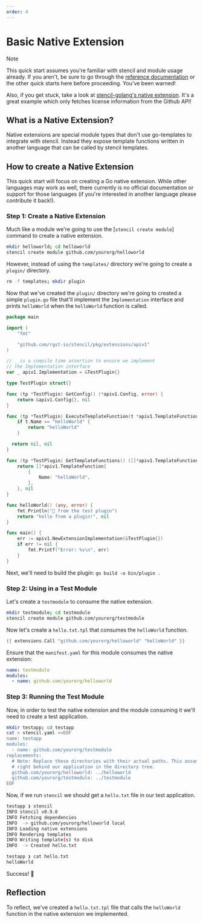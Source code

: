 ```yaml
---
order: 4
---
```


# Basic Native Extension

> [!NOTE]
> This quick start assumes you're familiar with stencil and module
> usage already. If you aren't, be sure to go through the
> [reference documentation](/reference/) or the other quick starts
> here before proceeding. You've been warned!
>
> Also, if you get stuck, take a look at [stencil-golang's native
> extension](https://github.com/rgst-io/stencil-golang/blob/main/internal/plugin/plugin.go).
> It's a great example which only fetches license information from the
> Github API!

## What is a Native Extension?

Native extensions are special module types that don't use go-templates
to integrate with stencil. Instead they expose template functions
written in another language that can be called by stencil templates.

## How to create a Native Extension

This quick start will focus on creating a Go native extension. While
other languages may work as well, there currently is no official
documentation or support for those languages (if you're interested in
another language please contribute it back!).

### Step 1: Create a Native Extension

Much like a module we're going to use the [`stencil create module`]
command to create a native extension.

```bash
mkdir helloworld; cd helloworld
stencil create module github.com/yourorg/helloworld
```

However, instead of using the `templates/` directory we're going to
create a `plugin/` directory.

```bash
rm -f templates; mkdir plugin
```

Now that we've created the `plugin/` directory we're going to created a
simple `plugin.go` file that'll implement the `Implementation` interface
and prints `helloWorld` when the `helloWorld` function is called.

```go
package main

import (
	"fmt"

	"github.com/rgst-io/stencil/pkg/extensions/apiv1"
)

// _ is a compile time assertion to ensure we implement
// the Implementation interface
var _ apiv1.Implementation = &TestPlugin{}

type TestPlugin struct{}

func (tp *TestPlugin) GetConfig() (*apiv1.Config, error) {
	return &apiv1.Config{}, nil
}

func (tp *TestPlugin) ExecuteTemplateFunction(t *apiv1.TemplateFunctionExec) (any, error) {
	if t.Name == "helloWorld" {
		return "helloWorld"
	}

  return nil, nil
}

func (tp *TestPlugin) GetTemplateFunctions() ([]*apiv1.TemplateFunction, error) {
	return []*apiv1.TemplateFunction{
		{
			Name: "helloWorld",
		},
	}, nil
}

func helloWorld() (any, error) {
	fmt.Println("👋 from the test plugin")
	return "hello from a plugin!", nil
}

func main() {
	err := apiv1.NewExtensionImplementation(&TestPlugin{})
	if err != nil {
		fmt.Printf("Error: %v\n", err)
	}
}
```

Next, we'll need to build the plugin: `go build -o bin/plugin .`

### Step 2: Using in a Test Module

Let's create a `testmodule` to consume the native extension.

```bash
mkdir testmodule; cd testmodule
stencil create module github.com/yourorg/testmodule
```

Now let's create a `hello.txt.tpl` that consumes the `helloWorld` function.

```go
{{ extensions.Call "github.com/yourorg/helloworld" "helloWorld" }}
```

Ensure that the `manifest.yaml` for this module consumes the native extension:

```yaml
name: testmodule
modules:
  - name: github.com/yourorg/helloworld
```

### Step 3: Running the Test Module

Now, in order to test the native extension and the module consuming it we'll need to create a test application.

```bash
mkdir testapp; cd testapp
cat > stencil.yaml <<EOF
name: testapp
modules:
  - name: github.com/yourorg/testmodule
replacements:
  # Note: Replace these directories with their actual paths. This assumes they're
  # right behind our application in the directory tree.
  github.com/yourorg/helloworld: ../helloworld
  github.com/yourorg/testmodule: ../testmodule
EOF
```

Now, if we run `stencil` we should get a `hello.txt` file in our test application.

```bash
testapp ❯ stencil
INFO stencil v0.9.0
INFO Fetching dependencies
INFO  -> github.com/yourorg/helloworld local
INFO Loading native extensions
INFO Rendering templates
INFO Writing template(s) to disk
INFO  -> Created hello.txt

testapp ❯ cat hello.txt
helloWorld
```

Success! :tada:

## Reflection

To reflect, we've created a `hello.txt.tpl` file that calls the
`helloWorld` function in the native extension we implemented.
